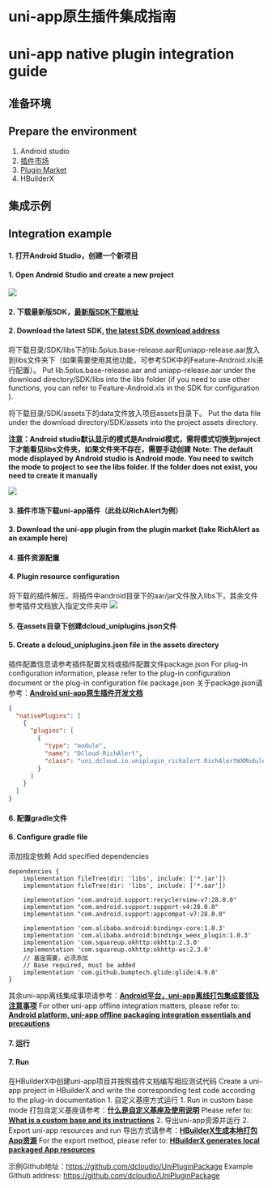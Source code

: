 # uni-app原生插件集成指南
# uni-app native plugin integration guide
## 准备环境
## Prepare the environment
1. Android studio
2. [插件市场](https://ext.dcloud.net.cn/)
2. [Plugin Market](https://ext.dcloud.net.cn/)
3. HBuilderX

## 集成示例
## Integration example
#### 1. 打开Android Studio，创建一个新项目
#### 1. Open Android Studio and create a new project
![](https://img.cdn.aliyun.dcloud.net.cn/nativedocs/nativeplugin/android_plugin_img_21.png)


#### 2. 下载最新版SDK，[最新版SDK下载地址](/AppDocs/download/android.md)
#### 2. Download the latest SDK, [the latest SDK download address](/AppDocs/download/android.md)

将下载目录/SDK/libs下的lib.5plus.base-release.aar和uniapp-release.aar放入到libs文件夹下（如果需要使用其他功能，可参考SDK中的Feature-Android.xls进行配置）。
Put lib.5plus.base-release.aar and uniapp-release.aar under the download directory/SDK/libs into the libs folder (if you need to use other functions, you can refer to Feature-Android.xls in the SDK for configuration ).

将下载目录/SDK/assets下的data文件放入项目assets目录下。
Put the data file under the download directory/SDK/assets into the project assets directory.

**注意：Android studio默认显示的模式是Android模式，需将模式切换到project下才能看见libs文件夹，如果文件夹不存在，需要手动创建**
**Note: The default mode displayed by Android studio is Android mode. You need to switch the mode to project to see the libs folder. If the folder does not exist, you need to create it manually**

![](https://img.cdn.aliyun.dcloud.net.cn/nativedocs/nativeplugin/android_plugin_img_22.png)

#### 3. 插件市场下载uni-app插件（此处以RichAlert为例）
#### 3. Download the uni-app plugin from the plugin market (take RichAlert as an example here)

#### 4. 插件资源配置
#### 4. Plugin resource configuration
将下载的插件解压，将插件中android目录下的aar/jar文件放入libs下，其余文件参考插件文档放入指定文件夹中
![](https://img.cdn.aliyun.dcloud.net.cn/nativedocs/nativeplugin/android_plugin_img_23.png)


#### 5. 在assets目录下创建dcloud_uniplugins.json文件
#### 5. Create a dcloud_uniplugins.json file in the assets directory
插件配置信息请参考插件配置文档或插件配置文件package.json
For plug-in configuration information, please refer to the plug-in configuration document or the plug-in configuration file package.json
关于package.json请参考：**[Android uni-app原生插件开发文档](/NativePlugin/course/android?id=插件调试)**
```json
{  
  "nativePlugins": [  
    {
      "plugins": [  
        {  
          "type": "module",  
          "name": "DCloud-RichAlert",  
          "class": "uni.dcloud.io.uniplugin_richalert.RichAlertWXModule"  
        }  
      ]  
    }  
  ]  
}
```

#### 6. 配置gradle文件
#### 6. Configure gradle file
添加指定依赖
Add specified dependencies
```
dependencies {
    implementation fileTree(dir: 'libs', include: ['*.jar'])
    implementation fileTree(dir: 'libs', include: ['*.aar'])

    implementation "com.android.support:recyclerview-v7:28.0.0"
    implementation "com.android.support:support-v4:28.0.0"
    implementation "com.android.support:appcompat-v7:28.0.0"

    implementation 'com.alibaba.android:bindingx-core:1.0.3'
    implementation 'com.alibaba.android:bindingx_weex_plugin:1.0.3'
    implementation 'com.squareup.okhttp:okhttp:2.3.0'
    implementation 'com.squareup.okhttp:okhttp-ws:2.3.0'
    // 基座需要，必须添加
    // Base required, must be added
    implementation 'com.github.bumptech.glide:glide:4.9.0'
}
```
其余uni-app离线集成事项请参考：**[Android平台，uni-app离线打包集成要领及注意事项](http://ask.dcloud.net.cn/article/35139)**
For other uni-app offline integration matters, please refer to: **[Android platform, uni-app offline packaging integration essentials and precautions](http://ask.dcloud.net.cn/article/35139)**

#### 7. 运行
#### 7. Run
在HBuilderX中创建uni-app项目并按照插件文档编写相应测试代码
Create a uni-app project in HBuilderX and write the corresponding test code according to the plug-in documentation
	1. 自定义基座方式运行
	1. Run in custom base mode
打包自定义基座请参考：**[什么是自定义基座及使用说明](http://ask.dcloud.net.cn/article/35115)**
Please refer to: **[What is a custom base and its instructions](http://ask.dcloud.net.cn/article/35115)**
	2. 导出uni-app资源并运行
	2. Export uni-app resources and run
导出方式请参考：**[HBuilderX生成本地打包App资源](http://ask.dcloud.net.cn/question/60254)**
For the export method, please refer to: **[HBuilderX generates local packaged App resources](http://ask.dcloud.net.cn/question/60254)**

示例Github地址：https://github.com/dcloudio/UniPluginPackage
Example Github address: https://github.com/dcloudio/UniPluginPackage

